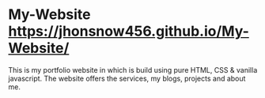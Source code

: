 # My-Website https://jhonsnow456.github.io/My-Website/

This is my portfolio website in which is build using pure HTML, CSS & vanilla javascript. The website offers the services, my blogs, projects and about me. 
